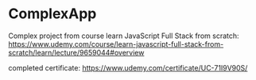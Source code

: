 # ComplexApp

Complex project from course learn JavaScript Full Stack from scratch:
https://www.udemy.com/course/learn-javascript-full-stack-from-scratch/learn/lecture/9659044#overview

completed certificate:
https://www.udemy.com/certificate/UC-71I9V90S/
